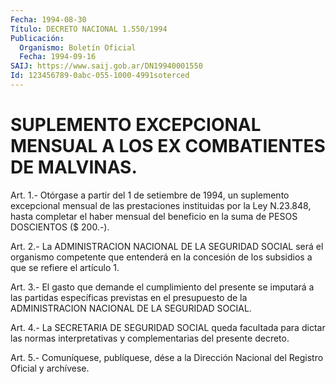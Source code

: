 ```yaml
---
Fecha: 1994-08-30
Título: DECRETO NACIONAL 1.550/1994
Publicación:
  Organismo: Boletín Oficial
  Fecha: 1994-09-16
SAIJ: https://www.saij.gob.ar/DN19940001550
Id: 123456789-0abc-055-1000-4991soterced
---
```

# SUPLEMENTO EXCEPCIONAL MENSUAL A LOS EX COMBATIENTES DE MALVINAS.

<a id="1"></a>
Art.  1.-  Otórgase  a  partir  del 1 de setiembre de 1994, un suplemento excepcional mensual de las  prestaciones instituidas por la Ley N.23.848, hasta completar el haber  mensual del beneficio en la suma de PESOS DOSCIENTOS ($ 200.-).

<a id="2"></a>
Art. 2.- La ADMINISTRACION NACIONAL DE LA SEGURIDAD SOCIAL será el organismo  competente  que  entenderá  en  la  concesión  de los subsidios a que se refiere el artículo 1.

<a id="3"></a>
Art.  3.- El gasto que demande el cumplimiento del presente se imputará a las  partidas específicas previstas en el presupuesto de la ADMINISTRACION NACIONAL DE LA SEGURIDAD SOCIAL.

<a id="4"></a>
Art. 4.- La SECRETARIA DE SEGURIDAD SOCIAL queda facultada para dictar  las  normas  interpretativas y complementarias del presente decreto.

<a id="5"></a>
Art. 5.- Comuníquese, publíquese, dése a la Dirección Nacional del Registro Oficial y archívese.
